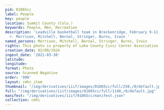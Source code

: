 ```yaml
---
pid: 01065cc
label: People
key: people
location: Summit County (Colo.)
keywords: People, Men, Recreation
description: 'Leadville basketball team in Breckenridge, February 9-11, 1924 l. to
  r. Morrison, Mitchell, Bernal, Stringer, Burns, Irwin '
named_persons: Morrison, Mitchell, Bernal, Stringer, Burns, Irwin
rights: This photo is property of Lake County Civic Center Association.
creation_date: 02/09/1924
ingest_date: '2021-03-30'
latitude: 
longitude: 
format: Photo
source: Scanned Negative
order: '998'
layout: cmhc_item
thumbnail: "/img/derivatives/iiif/images/01065cc/full/250,/0/default.jpg"
full: "/img/derivatives/iiif/images/01065cc/full/1140,/0/default.jpg"
manifest: "/img/derivatives/iiif/01065cc/manifest.json"
collection: cmhc
---
```

